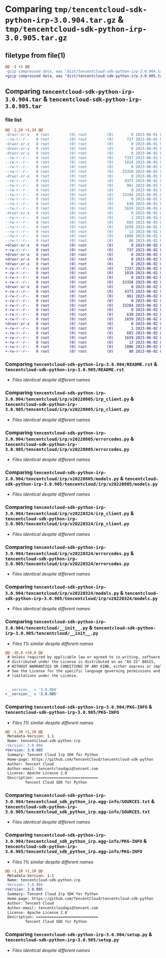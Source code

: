 # Comparing `tmp/tencentcloud-sdk-python-irp-3.0.904.tar.gz` & `tmp/tencentcloud-sdk-python-irp-3.0.905.tar.gz`

## filetype from file(1)

```diff
@@ -1 +1 @@
-gzip compressed data, was "dist/tencentcloud-sdk-python-irp-3.0.904.tar", last modified: Thu Jun  1 02:37:53 2023, max compression
+gzip compressed data, was "dist/tencentcloud-sdk-python-irp-3.0.905.tar", last modified: Fri Jun  2 00:31:43 2023, max compression
```

## Comparing `tencentcloud-sdk-python-irp-3.0.904.tar` & `tencentcloud-sdk-python-irp-3.0.905.tar`

### file list

```diff
@@ -1,24 +1,24 @@
-drwxr-xr-x   0 root         (0) root         (0)        0 2023-06-01 02:37:53.000000 tencentcloud-sdk-python-irp-3.0.904/
--rw-r--r--   0 root         (0) root         (0)      737 2023-06-01 02:37:53.000000 tencentcloud-sdk-python-irp-3.0.904/README.rst
-drwxr-xr-x   0 root         (0) root         (0)        0 2023-06-01 02:37:53.000000 tencentcloud-sdk-python-irp-3.0.904/tencentcloud/
-drwxr-xr-x   0 root         (0) root         (0)        0 2023-06-01 02:37:53.000000 tencentcloud-sdk-python-irp-3.0.904/tencentcloud/irp/
-drwxr-xr-x   0 root         (0) root         (0)        0 2023-06-01 02:37:53.000000 tencentcloud-sdk-python-irp-3.0.904/tencentcloud/irp/v20220805/
--rw-r--r--   0 root         (0) root         (0)     7337 2023-06-01 02:37:53.000000 tencentcloud-sdk-python-irp-3.0.904/tencentcloud/irp/v20220805/irp_client.py
--rw-r--r--   0 root         (0) root         (0)     1018 2023-06-01 02:37:53.000000 tencentcloud-sdk-python-irp-3.0.904/tencentcloud/irp/v20220805/errorcodes.py
--rw-r--r--   0 root         (0) root         (0)        0 2023-06-01 02:37:53.000000 tencentcloud-sdk-python-irp-3.0.904/tencentcloud/irp/v20220805/__init__.py
--rw-r--r--   0 root         (0) root         (0)    53358 2023-06-01 02:37:53.000000 tencentcloud-sdk-python-irp-3.0.904/tencentcloud/irp/v20220805/models.py
-drwxr-xr-x   0 root         (0) root         (0)        0 2023-06-01 02:37:53.000000 tencentcloud-sdk-python-irp-3.0.904/tencentcloud/irp/v20220324/
--rw-r--r--   0 root         (0) root         (0)     4373 2023-06-01 02:37:53.000000 tencentcloud-sdk-python-irp-3.0.904/tencentcloud/irp/v20220324/irp_client.py
--rw-r--r--   0 root         (0) root         (0)      961 2023-06-01 02:37:53.000000 tencentcloud-sdk-python-irp-3.0.904/tencentcloud/irp/v20220324/errorcodes.py
--rw-r--r--   0 root         (0) root         (0)        0 2023-06-01 02:37:53.000000 tencentcloud-sdk-python-irp-3.0.904/tencentcloud/irp/v20220324/__init__.py
--rw-r--r--   0 root         (0) root         (0)    33284 2023-06-01 02:37:53.000000 tencentcloud-sdk-python-irp-3.0.904/tencentcloud/irp/v20220324/models.py
--rw-r--r--   0 root         (0) root         (0)        0 2023-06-01 02:37:53.000000 tencentcloud-sdk-python-irp-3.0.904/tencentcloud/irp/__init__.py
--rw-r--r--   0 root         (0) root         (0)      630 2023-06-01 02:37:53.000000 tencentcloud-sdk-python-irp-3.0.904/tencentcloud/__init__.py
--rw-r--r--   0 root         (0) root         (0)     1659 2023-06-01 02:37:53.000000 tencentcloud-sdk-python-irp-3.0.904/PKG-INFO
-drwxr-xr-x   0 root         (0) root         (0)        0 2023-06-01 02:37:53.000000 tencentcloud-sdk-python-irp-3.0.904/tencentcloud_sdk_python_irp.egg-info/
--rw-r--r--   0 root         (0) root         (0)        1 2023-06-01 02:37:53.000000 tencentcloud-sdk-python-irp-3.0.904/tencentcloud_sdk_python_irp.egg-info/dependency_links.txt
--rw-r--r--   0 root         (0) root         (0)      603 2023-06-01 02:37:53.000000 tencentcloud-sdk-python-irp-3.0.904/tencentcloud_sdk_python_irp.egg-info/SOURCES.txt
--rw-r--r--   0 root         (0) root         (0)     1659 2023-06-01 02:37:53.000000 tencentcloud-sdk-python-irp-3.0.904/tencentcloud_sdk_python_irp.egg-info/PKG-INFO
--rw-r--r--   0 root         (0) root         (0)       13 2023-06-01 02:37:53.000000 tencentcloud-sdk-python-irp-3.0.904/tencentcloud_sdk_python_irp.egg-info/top_level.txt
--rw-r--r--   0 root         (0) root         (0)     1006 2023-06-01 02:37:53.000000 tencentcloud-sdk-python-irp-3.0.904/setup.py
--rw-r--r--   0 root         (0) root         (0)       88 2023-06-01 02:37:53.000000 tencentcloud-sdk-python-irp-3.0.904/setup.cfg
+drwxr-xr-x   0 root         (0) root         (0)        0 2023-06-02 00:31:43.000000 tencentcloud-sdk-python-irp-3.0.905/
+-rw-r--r--   0 root         (0) root         (0)      737 2023-06-02 00:31:43.000000 tencentcloud-sdk-python-irp-3.0.905/README.rst
+drwxr-xr-x   0 root         (0) root         (0)        0 2023-06-02 00:31:43.000000 tencentcloud-sdk-python-irp-3.0.905/tencentcloud/
+drwxr-xr-x   0 root         (0) root         (0)        0 2023-06-02 00:31:43.000000 tencentcloud-sdk-python-irp-3.0.905/tencentcloud/irp/
+drwxr-xr-x   0 root         (0) root         (0)        0 2023-06-02 00:31:43.000000 tencentcloud-sdk-python-irp-3.0.905/tencentcloud/irp/v20220805/
+-rw-r--r--   0 root         (0) root         (0)     7337 2023-06-02 00:31:43.000000 tencentcloud-sdk-python-irp-3.0.905/tencentcloud/irp/v20220805/irp_client.py
+-rw-r--r--   0 root         (0) root         (0)     1018 2023-06-02 00:31:43.000000 tencentcloud-sdk-python-irp-3.0.905/tencentcloud/irp/v20220805/errorcodes.py
+-rw-r--r--   0 root         (0) root         (0)        0 2023-06-02 00:31:43.000000 tencentcloud-sdk-python-irp-3.0.905/tencentcloud/irp/v20220805/__init__.py
+-rw-r--r--   0 root         (0) root         (0)    53358 2023-06-02 00:31:43.000000 tencentcloud-sdk-python-irp-3.0.905/tencentcloud/irp/v20220805/models.py
+drwxr-xr-x   0 root         (0) root         (0)        0 2023-06-02 00:31:43.000000 tencentcloud-sdk-python-irp-3.0.905/tencentcloud/irp/v20220324/
+-rw-r--r--   0 root         (0) root         (0)     4373 2023-06-02 00:31:43.000000 tencentcloud-sdk-python-irp-3.0.905/tencentcloud/irp/v20220324/irp_client.py
+-rw-r--r--   0 root         (0) root         (0)      961 2023-06-02 00:31:43.000000 tencentcloud-sdk-python-irp-3.0.905/tencentcloud/irp/v20220324/errorcodes.py
+-rw-r--r--   0 root         (0) root         (0)        0 2023-06-02 00:31:43.000000 tencentcloud-sdk-python-irp-3.0.905/tencentcloud/irp/v20220324/__init__.py
+-rw-r--r--   0 root         (0) root         (0)    33284 2023-06-02 00:31:43.000000 tencentcloud-sdk-python-irp-3.0.905/tencentcloud/irp/v20220324/models.py
+-rw-r--r--   0 root         (0) root         (0)        0 2023-06-02 00:31:43.000000 tencentcloud-sdk-python-irp-3.0.905/tencentcloud/irp/__init__.py
+-rw-r--r--   0 root         (0) root         (0)      630 2023-06-02 00:31:43.000000 tencentcloud-sdk-python-irp-3.0.905/tencentcloud/__init__.py
+-rw-r--r--   0 root         (0) root         (0)     1659 2023-06-02 00:31:43.000000 tencentcloud-sdk-python-irp-3.0.905/PKG-INFO
+drwxr-xr-x   0 root         (0) root         (0)        0 2023-06-02 00:31:43.000000 tencentcloud-sdk-python-irp-3.0.905/tencentcloud_sdk_python_irp.egg-info/
+-rw-r--r--   0 root         (0) root         (0)        1 2023-06-02 00:31:43.000000 tencentcloud-sdk-python-irp-3.0.905/tencentcloud_sdk_python_irp.egg-info/dependency_links.txt
+-rw-r--r--   0 root         (0) root         (0)      603 2023-06-02 00:31:43.000000 tencentcloud-sdk-python-irp-3.0.905/tencentcloud_sdk_python_irp.egg-info/SOURCES.txt
+-rw-r--r--   0 root         (0) root         (0)     1659 2023-06-02 00:31:43.000000 tencentcloud-sdk-python-irp-3.0.905/tencentcloud_sdk_python_irp.egg-info/PKG-INFO
+-rw-r--r--   0 root         (0) root         (0)       13 2023-06-02 00:31:43.000000 tencentcloud-sdk-python-irp-3.0.905/tencentcloud_sdk_python_irp.egg-info/top_level.txt
+-rw-r--r--   0 root         (0) root         (0)     1006 2023-06-02 00:31:43.000000 tencentcloud-sdk-python-irp-3.0.905/setup.py
+-rw-r--r--   0 root         (0) root         (0)       88 2023-06-02 00:31:43.000000 tencentcloud-sdk-python-irp-3.0.905/setup.cfg
```

### Comparing `tencentcloud-sdk-python-irp-3.0.904/README.rst` & `tencentcloud-sdk-python-irp-3.0.905/README.rst`

 * *Files identical despite different names*

### Comparing `tencentcloud-sdk-python-irp-3.0.904/tencentcloud/irp/v20220805/irp_client.py` & `tencentcloud-sdk-python-irp-3.0.905/tencentcloud/irp/v20220805/irp_client.py`

 * *Files identical despite different names*

### Comparing `tencentcloud-sdk-python-irp-3.0.904/tencentcloud/irp/v20220805/errorcodes.py` & `tencentcloud-sdk-python-irp-3.0.905/tencentcloud/irp/v20220805/errorcodes.py`

 * *Files identical despite different names*

### Comparing `tencentcloud-sdk-python-irp-3.0.904/tencentcloud/irp/v20220805/models.py` & `tencentcloud-sdk-python-irp-3.0.905/tencentcloud/irp/v20220805/models.py`

 * *Files identical despite different names*

### Comparing `tencentcloud-sdk-python-irp-3.0.904/tencentcloud/irp/v20220324/irp_client.py` & `tencentcloud-sdk-python-irp-3.0.905/tencentcloud/irp/v20220324/irp_client.py`

 * *Files identical despite different names*

### Comparing `tencentcloud-sdk-python-irp-3.0.904/tencentcloud/irp/v20220324/errorcodes.py` & `tencentcloud-sdk-python-irp-3.0.905/tencentcloud/irp/v20220324/errorcodes.py`

 * *Files identical despite different names*

### Comparing `tencentcloud-sdk-python-irp-3.0.904/tencentcloud/irp/v20220324/models.py` & `tencentcloud-sdk-python-irp-3.0.905/tencentcloud/irp/v20220324/models.py`

 * *Files identical despite different names*

### Comparing `tencentcloud-sdk-python-irp-3.0.904/tencentcloud/__init__.py` & `tencentcloud-sdk-python-irp-3.0.905/tencentcloud/__init__.py`

 * *Files 1% similar despite different names*

```diff
@@ -10,8 +10,8 @@
 # Unless required by applicable law or agreed to in writing, software
 # distributed under the License is distributed on an "AS IS" BASIS,
 # WITHOUT WARRANTIES OR CONDITIONS OF ANY KIND, either express or implied.
 # See the License for the specific language governing permissions and
 # limitations under the License.
 
 
-__version__ = '3.0.904'
+__version__ = '3.0.905'
```

### Comparing `tencentcloud-sdk-python-irp-3.0.904/PKG-INFO` & `tencentcloud-sdk-python-irp-3.0.905/PKG-INFO`

 * *Files 1% similar despite different names*

```diff
@@ -1,10 +1,10 @@
 Metadata-Version: 1.1
 Name: tencentcloud-sdk-python-irp
-Version: 3.0.904
+Version: 3.0.905
 Summary: Tencent Cloud Irp SDK for Python
 Home-page: https://github.com/TencentCloud/tencentcloud-sdk-python
 Author: Tencent Cloud
 Author-email: tencentcloudapi@tencent.com
 License: Apache License 2.0
 Description: ============================
         Tencent Cloud SDK for Python
```

### Comparing `tencentcloud-sdk-python-irp-3.0.904/tencentcloud_sdk_python_irp.egg-info/SOURCES.txt` & `tencentcloud-sdk-python-irp-3.0.905/tencentcloud_sdk_python_irp.egg-info/SOURCES.txt`

 * *Files identical despite different names*

### Comparing `tencentcloud-sdk-python-irp-3.0.904/tencentcloud_sdk_python_irp.egg-info/PKG-INFO` & `tencentcloud-sdk-python-irp-3.0.905/tencentcloud_sdk_python_irp.egg-info/PKG-INFO`

 * *Files 1% similar despite different names*

```diff
@@ -1,10 +1,10 @@
 Metadata-Version: 1.1
 Name: tencentcloud-sdk-python-irp
-Version: 3.0.904
+Version: 3.0.905
 Summary: Tencent Cloud Irp SDK for Python
 Home-page: https://github.com/TencentCloud/tencentcloud-sdk-python
 Author: Tencent Cloud
 Author-email: tencentcloudapi@tencent.com
 License: Apache License 2.0
 Description: ============================
         Tencent Cloud SDK for Python
```

### Comparing `tencentcloud-sdk-python-irp-3.0.904/setup.py` & `tencentcloud-sdk-python-irp-3.0.905/setup.py`

 * *Files identical despite different names*

